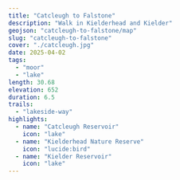 ```yaml
---
title: "Catcleugh to Falstone"
description: "Walk in Kielderhead and Kielder"
geojson: "catcleugh-to-falstone/map"
slug: "catcleugh-to-falstone"
cover: "./catcleugh.jpg"
date: 2025-04-02
tags:
  - "moor"
  - "lake"
length: 30.68
elevation: 652
duration: 6.5
trails:
  - "lakeside-way"
highlights:
  - name: "Catcleugh Reservoir"
    icon: "lake"
  - name: "Kielderhead Nature Reserve"
    icon: "lucide:bird"
  - name: "Kielder Reservoir"
    icon: "lake"
---
```

